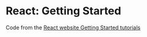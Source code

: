 # React: Getting Started
Code from the [React website Getting Started tutorials](https://facebook.github.io/react/docs/getting-started.html)
